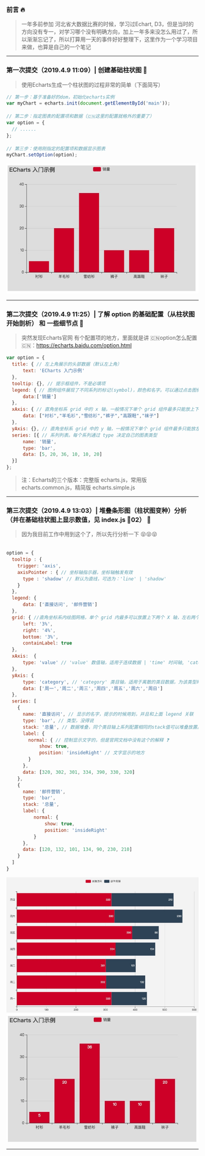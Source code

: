 ### 前言 🔥

> 一年多前参加 河北省大数据比赛的时候，学习过Echart, D3，但是当时的方向没有专一，对学习哪个没有明确方向，加上一年多来没怎么用过了，所以渐渐忘记了，所以打算用一天的事件好好整理下，这里作为一个学习项目来做，也算是自己的一个笔记

---

### 第一次提交（2019.4.9 11:09）| 创建基础柱状图  🚗

> 使用Echarts生成一个柱状图的过程非常的简单（下面简写）

```javascript
// 第一步：基于准备好的dom，初始化echarts实例
var myChart = echarts.init(document.getElementById('main'));

// 第二步：指定图表的配置项和数据（🇨🇳这里的配置就格外的重要了）
var option = {
  // ......
};

// 第三步：使用刚指定的配置项和数据显示图表
myChart.setOption(option);
```

![image](https://github.com/zhukunpenglinyutong/Echarts-Study/blob/master/imgs/1-1.png)

---

### 第二次提交（2019.4.9 11:25）| 了解 option 的基础配置（从柱状图开始剖析） 和 一些细节点  🚕

> 突然发现Echarts官网 有个配置项的地方，里面就是讲 🇨🇳option怎么配置🇨🇳：https://echarts.baidu.com/option.html

```javascript
var option = {
  title: { // 左上角展示的头部数据（默认左上角）
      text: 'ECharts 入门示例'
  },
  tooltip: {}, // 提示框组件，不是必填项
  legend: { // 图例组件展现了不同系列的标记(symbol)，颜色和名字。可以通过点击图例控制哪些系列不显示 (填多个可以生成多柱状图📊)
      data:['销量']
  },
  xAxis: { // 直角坐标系 grid 中的 x 轴，一般情况下单个 grid 组件最多只能放上下两个 x 轴
      data: ["衬衫","羊毛衫","雪纺衫","裤子","高跟鞋","袜子"]
  },
  yAxis: {}, // 直角坐标系 grid 中的 y 轴，一般情况下单个 grid 组件最多只能放左右两个 y 轴，在柱状图中这个也是必填的
  series: [{ // 系列列表。每个系列通过 type 决定自己的图表类型
      name: '销量',
      type: 'bar',
      data: [5, 20, 36, 10, 10, 20]
  }]
};
```

> 注：Echarts的三个版本：完整版 echarts.js，常用版 echarts.common.js，精简版 echarts.simple.js

---

### 第三次提交（2019.4.9 13:03）| 堆叠条形图（柱状图变种）分析（并在基础柱状图上显示数值，见 index.js 🚀02） 🚙

> 因为我目前工作中用到这个了，所以先行分析一下 😝😝😝

```javascript

option = {
  tooltip : {
    trigger: 'axis',
    axisPointer : { // 坐标轴指示器，坐标轴触发有效
      type : 'shadow' // 默认为直线，可选为：'line' | 'shadow'
    }
  },
  legend: {
      data: ['直接访问', '邮件营销']
  },
  grid: { //直角坐标系内绘图网格，单个 grid 内最多可以放置上下两个 X 轴，左右两个 Y 轴。可以在网格上绘制折线图，柱状图，散点图（气泡图）
      left: '3%',
      right: '4%',
      bottom: '3%',
      containLabel: true
  },
  xAxis:  {
      type: 'value' // 'value' 数值轴，适用于连续数据 | 'time' 时间轴, 'category' 类目轴, 'log' 对数轴
  },
  yAxis: {
      type: 'category', // 'category' 类目轴，适用于离散的类目数据，为该类型时必须通过 data 设置类目数据
      data: ['周一','周二','周三','周四','周五','周六','周日']
  },
  series: [
    {
      name: '直接访问', // 显示的名字，提示的时候用到，并且和上面 legend 关联
      type: 'bar', // 类型，没得说
      stack: '总量', // 数据堆叠，同个类目轴上系列配置相同的stack值可以堆叠放置。
      label: {
        normal: { // 控制显示文字的，但是官网文档中没有这个的解释 ❓
            show: true,
            position: 'insideRight' // 文字显示的地方
        }
      },
      data: [320, 302, 301, 334, 390, 330, 320]
    },
    {
      name: '邮件营销',
      type: 'bar',
      stack: '总量',
      label: {
          normal: {
              show: true,
              position: 'insideRight'
          }
      },
      data: [120, 132, 101, 134, 90, 230, 210]
    }
  ]
}

```

![image](https://github.com/zhukunpenglinyutong/Echarts-Study/blob/master/imgs/3-1.png)
![image](https://github.com/zhukunpenglinyutong/Echarts-Study/blob/master/imgs/3-2.jpg)

---
